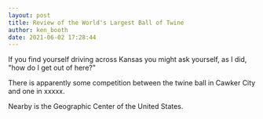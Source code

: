 ```yaml
---
layout: post
title: Review of the World's Largest Ball of Twine
author: ken_booth
date: 2021-06-02 17:28:44
---
```

If you find yourself driving across Kansas you might ask yourself, as I did, "how do I get out of here?" 

There is apparently some competition between the twine ball in Cawker City and one in xxxxx.

Nearby is the Geographic Center of the United States.